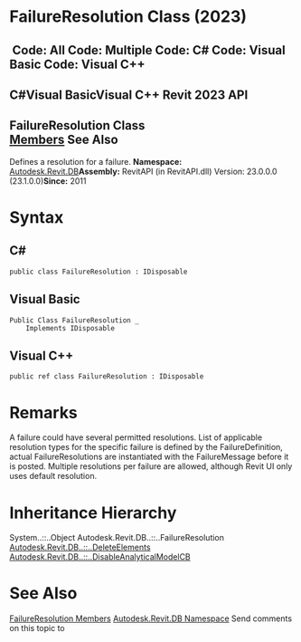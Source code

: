 # FailureResolution Class (2023)

﻿
 Code: All Code: Multiple Code: C# Code: Visual Basic Code: Visual C++   
---  
C#Visual BasicVisual C++
Revit 2023 API  
---  
FailureResolution Class  
[Members](c7384f19-83b1-7bc8-00d1-83964d03e77a.md "FailureResolution Members") See Also  
---  
Defines a resolution for a failure. 
**Namespace:** [Autodesk.Revit.DB](87546ba7-461b-c646-cbb1-2cb8f5bff8b2.md "Autodesk.Revit.DB Namespace")**Assembly:** RevitAPI (in RevitAPI.dll) Version: 23.0.0.0 (23.1.0.0)**Since:** 2011 
# Syntax
C#  
---  
```text
public class FailureResolution : IDisposable
```
  
Visual Basic  
---  
```text
Public Class FailureResolution _
	Implements IDisposable
```
  
Visual C++  
---  
```text
public ref class FailureResolution : IDisposable
```
  
# Remarks
A failure could have several permitted resolutions. List of applicable resolution types for the specific failure is defined by the FailureDefinition, actual FailureResolutions are instantiated with the FailureMessage before it is posted. Multiple resolutions per failure are allowed, although Revit UI only uses default resolution. 
# Inheritance Hierarchy
System..::..Object Autodesk.Revit.DB..::..FailureResolution [Autodesk.Revit.DB..::..DeleteElements](f8d66e28-6e49-7b79-42e5-aa92ee9e536f.md "DeleteElements Class") [Autodesk.Revit.DB..::..DisableAnalyticalModelCB](110d83e4-9009-46bb-f956-297c7843b590.md "DisableAnalyticalModelCB Class")
# See Also
[FailureResolution Members](c7384f19-83b1-7bc8-00d1-83964d03e77a.md "FailureResolution Members")
[Autodesk.Revit.DB Namespace](87546ba7-461b-c646-cbb1-2cb8f5bff8b2.md "Autodesk.Revit.DB Namespace")
Send comments on this topic to 